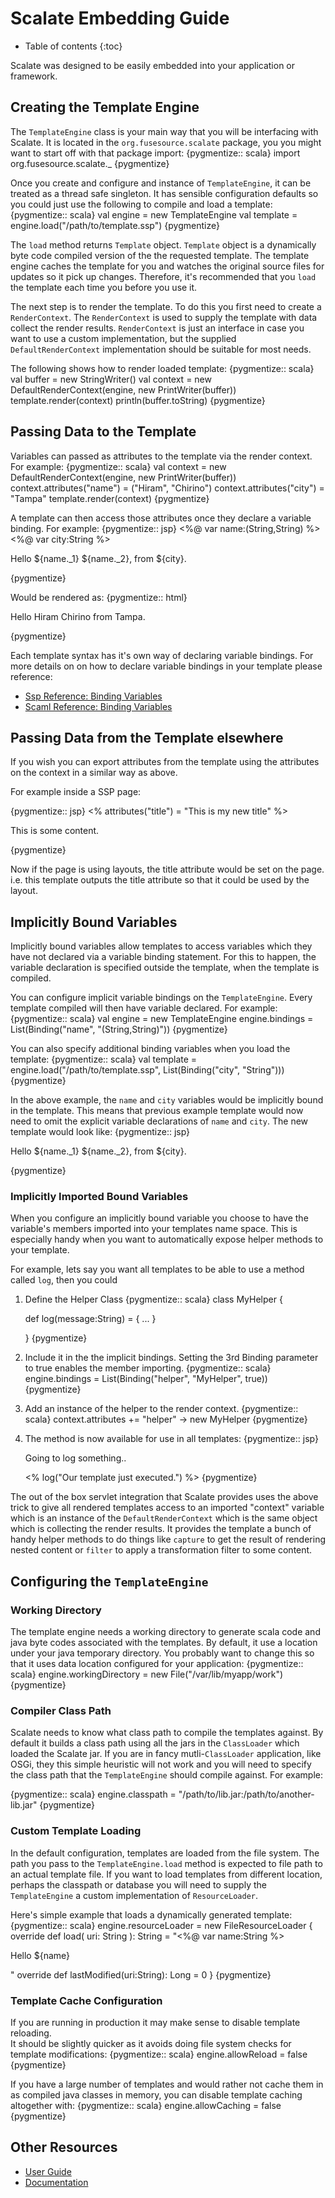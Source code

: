 # Scalate Embedding Guide

* Table of contents
{:toc}

Scalate was designed to be easily embedded into your application or framework.

## Creating the Template Engine

The `TemplateEngine` class is your main way that you will be interfacing with Scalate.  It is located
in the `org.fusesource.scalate` package, you you might want to start off with that package import:
{pygmentize:: scala}
import org.fusesource.scalate._
{pygmentize}

Once you create and configure and instance of `TemplateEngine`, it can be treated as a thread safe 
singleton.  It has sensible configuration defaults so you could just use the following to compile
and load a template:
{pygmentize:: scala}
val engine = new TemplateEngine
val template = engine.load("/path/to/template.ssp")
{pygmentize}

The `load` method returns `Template` object.  `Template` object is a dynamically byte code compiled
version of the the requested template.  The template engine caches the template for
you and watches the original source files for updates so it pick up changes.  Therefore, it's
recommended that you `load` the template each time you before you use it.

The next step is to render the template.  To do this you first need to create a `RenderContext`.
The `RenderContext` is used to supply the template with data collect the render results.  `RenderContext`
is just an interface in case you want to use a custom implementation, but the supplied 
`DefaultRenderContext` implementation should be suitable for most needs.

The following shows how to render loaded template:
{pygmentize:: scala}
val buffer = new StringWriter()
val context = new DefaultRenderContext(engine, new PrintWriter(buffer))
template.render(context)
println(buffer.toString)
{pygmentize}


## Passing Data to the Template

Variables can passed as attributes to the template via the render context.  For example:
{pygmentize:: scala}
val context = new DefaultRenderContext(engine, new PrintWriter(buffer))
context.attributes("name") = ("Hiram", "Chirino")
context.attributes("city") = "Tampa"
template.render(context)
{pygmentize}

A template can then access those attributes once they declare a variable binding.  For example:
{pygmentize:: jsp}
<%@ var name:(String,String) %>
<%@ var city:String %>
<p> Hello ${name._1} ${name._2}, from ${city}. </p>
{pygmentize}
    
Would be rendered as:
{pygmentize:: html}
<p> Hello Hiram Chirino from Tampa. </p>
{pygmentize}

Each template syntax has it's own way of declaring variable bindings. For more details on
on how to declare variable bindings in your template please reference:

* [Ssp Reference: Binding Variables](ssp-reference.html#binding_variables_) 
* [Scaml Reference: Binding Variables](scaml-reference.html#binding_variables_)

## Passing Data from the Template elsewhere

If you wish you can export attributes from the template using the attributes on the context in a similar way as above.

For example inside a SSP page:


{pygmentize:: jsp}
<% attributes("title") = "This is my new title" %>
<p> This is some content. </p>
{pygmentize}

Now if the page is using layouts, the title attribute would be set on the page. i.e. this template outputs the title attribute so that it could be used by the layout.

## Implicitly Bound Variables

Implicitly bound variables allow templates to access variables which they have not 
declared via a variable binding statement.  For this to happen, the variable declaration
is specified outside the template, when the template is compiled.

You can configure implicit variable bindings on the `TemplateEngine`. Every template compiled 
will then have variable declared.  For example:
{pygmentize:: scala}
val engine = new TemplateEngine
engine.bindings = List(Binding("name", "(String,String)"))
{pygmentize}
    
You can also specify additional binding variables when you load the template:
{pygmentize:: scala}
val template = engine.load("/path/to/template.ssp", List(Binding("city", "String")))
{pygmentize}

In the above example, the `name` and `city` variables would be implicitly bound in the template.
This means that previous example template would now need to omit the explicit variable
declarations of `name` and `city`.  The new template would look like:
{pygmentize:: jsp}
<p> Hello ${name._1} ${name._2}, from ${city}. </p>
{pygmentize}


### Implicitly Imported Bound Variables

When you configure an implicitly bound variable you choose to have the variable's members imported
into your templates name space.  This is especially handy when you want to automatically expose 
helper methods to your template.

For example, lets say you want all templates to be able to use a method called `log`, then you could


1.  Define the Helper Class
    {pygmentize:: scala}
    class MyHelper {
  
      def log(message:String) = {
        ...
      }
  
    }
    {pygmentize}
    
2.  Include it in the the implicit bindings.  Setting the 3rd Binding parameter to true enables 
    the member importing.
    {pygmentize:: scala}
    engine.bindings = List(Binding("helper", "MyHelper", true))
    {pygmentize}

3.  Add an instance of the helper to the render context.
    {pygmentize:: scala}
    context.attributes += "helper" -> new MyHelper
    {pygmentize}

4.  The method is now available for use in all templates:
    {pygmentize:: jsp}
    <p> Going to log something..</p>
    <% log("Our template just executed.") %>
    {pygmentize}

The out of the box servlet integration that Scalate provides uses the above trick to give all rendered templates
access to an imported "context" variable which is an instance of the `DefaultRenderContext` which is the same 
object which is collecting the render results.  It provides the template a bunch of handy helper methods to do things
like `capture` to get the result of rendering nested content or `filter` to apply a transformation filter to some content.

## Configuring the `TemplateEngine`

### Working Directory

The template engine needs a working directory to generate scala code and java byte codes associated with 
the templates.  By default, it use a location under your java temporary directory.  You probably want to change
this so that it uses data location configured for your application:
{pygmentize:: scala}
engine.workingDirectory = new File("/var/lib/myapp/work")
{pygmentize}

### Compiler Class Path

Scalate needs to know what class path to compile the templates against.  By default it builds a class path using
all the jars in the `ClassLoader` which loaded the Scalate jar.  If you are in fancy mutli-`ClassLoader` application,
like OSGi, they this simple heuristic will not work and you will need to specify the class path that the `TemplateEngine`
should compile against.  For example:

{pygmentize:: scala}
engine.classpath = "/path/to/lib.jar:/path/to/another-lib.jar"
{pygmentize}


### Custom Template Loading

In the default configuration, templates are loaded from the file system.  The path you pass to the `TemplateEngine.load`
method is expected to file path to an actual template file.  If you want to load templates from different location, perhaps the classpath or database you will need to supply the `TemplateEngine` a custom implementation of `ResourceLoader`.

Here's simple example that loads a dynamically generated template:
{pygmentize:: scala}
engine.resourceLoader = new FileResourceLoader {
    override def load( uri: String ): String = 
        "<%@ var name:String %><p>Hello ${name}</p>"
    override def lastModified(uri:String): Long = 0
}
{pygmentize}

### Template Cache Configuration

If you are running in production it may make sense to disable template reloading.  
It should be slightly quicker as it avoids doing file system checks for template modifications:
{pygmentize:: scala}
engine.allowReload =  false
{pygmentize}

If you have a large number of templates and would rather not cache them in as compiled java classes in
memory, you can disable template caching altogether with:
{pygmentize:: scala}
engine.allowCaching =  false
{pygmentize}


<!--
TODO: Cover adding CodeGenerator and Filter extensions.
-->

## Other Resources

* [User Guide](user-guide.html)
* [Documentation](index.html)


